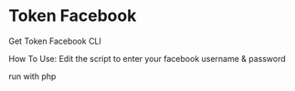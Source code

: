# Token Facebook
Get Token Facebook CLI


How To Use:
Edit the script to enter your facebook username & password


run with php
